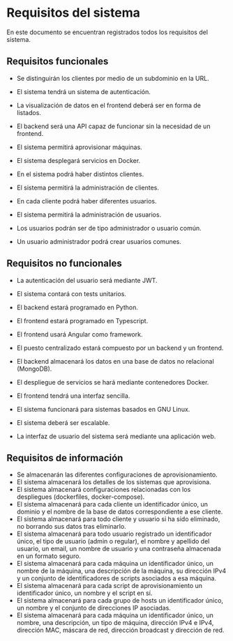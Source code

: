 # Requisitos del sistema

En este documento se encuentran registrados todos los requisitos del sistema.



## Requisitos funcionales

- Se distinguirán los clientes por medio de un subdominio en la URL.

- El sistema tendrá un sistema de autenticación.

- La visualización de datos en el frontend deberá ser en forma de listados.

- El backend será una API capaz de funcionar sin la necesidad de un frontend.

- El sistema permitirá aprovisionar máquinas.

- El sistema desplegará servicios en Docker.

- En el sistema podrá haber distintos clientes.

- El sistema permitirá la administración de clientes.

- En cada cliente podrá haber diferentes usuarios.

- El sistema permitirá la administración de usuarios.

- Los usuarios podrán ser de tipo administrador o usuario común.

- Un usuario administrador podrá crear usuarios comunes.

  


## Requisitos no funcionales

- La autenticación del usuario será mediante JWT.

- El sistema contará con tests unitarios.
- El backend estará programado en Python.
- El frontend estará programado en Typescript.
- El frontend usará Angular como framework.
- El puesto centralizado estará compuesto por un backend y un frontend.
- El backend almacenará los datos en una base de datos no relacional (MongoDB).
- El despliegue de servicios se hará mediante contenedores Docker.
- El frontend tendrá una interfaz sencilla.
- El sistema funcionará para sistemas basados en GNU Linux.
- El sistema deberá ser escalable.
- La interfaz de usuario del sistema será mediante una aplicación web.



## Requisitos de información

- Se almacenarán las diferentes configuraciones de aprovisionamiento.
- El sistema almacenará los detalles de los sistemas que aprovisiona.
- El sistema almacenará configuraciones relacionadas con los despliegues (dockerfiles, docker-compose).
- El sistema almacenará para cada cliente un identificador único, un dominio y el nombre de la base de datos correspondiente a ese cliente.
- El sistema almacenará para todo cliente y usuario si ha sido eliminado, no borrando sus datos tras eliminarlo.
- El sistema almacenará para todo usuario registrado un identificador único, el tipo de usuario (admin o regular), el nombre y apellido del usuario, un email, un nombre de usuario y una contraseña almacenada en un formato seguro.
- El sistema almacenará para cada máquina un identificador único, un nombre de la máquina, una descripción de la máquina, su dirección IPv4 y un conjunto de identificadores de scripts asociados a esa máquina.
- El sistema almacenará para cada script de aprovisionamiento un identificador único, un nombre y el script en sí.
- El sistema almacenará para cada grupo de hosts un identificador único, un nombre y el conjunto de direcciones IP asociadas.
- El sistema almacenará para cada máquina un identificador único, un nombre, una descripción, un tipo de máquina, dirección IPv4 e IPv4, dirección MAC, máscara de red, dirección broadcast y dirección de red.

